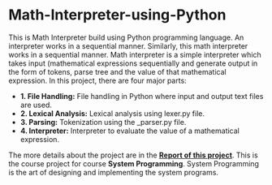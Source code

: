 # Math-Interpreter-using-Python
This is Math Interpreter build using Python programming language. An interpreter works in a sequential manner. Similarly, this math interpreter works in a sequential manner. Math interpreter is a simple interpreter which takes input (mathematical expressions sequentially and generate output in the form of tokens, parse tree and the value of that mathematical expression. In this project, there are four major parts:

- **1. File Handling:** File handling in Python where input and output text files are used.
- **2. Lexical Analysis:** Lexical analysis using lexer.py file.
- **3. Parsing:** Tokenization using the \_parser.py file.
- **4. Interpreter:** Interpreter to evaluate the value of a mathematical expression.

The more details about the project are in the [**Report of this project**](). This is the course project for course **System Programming**. System Programming is the art of designing and implementing the system programs.

